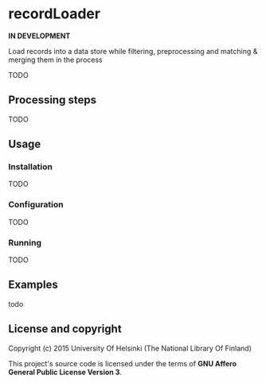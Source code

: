 # recordLoader

**IN DEVELOPMENT**

Load records into a data store while filtering, preprocessing and matching & merging them in the process

TODO

## Processing steps

TODO

## Usage

### Installation

TODO

### Configuration

TODO

### Running

TODO

## Examples

todo

## License and copyright

Copyright (c) 2015 University Of Helsinki (The National Library Of Finland)

This project's source code is licensed under the terms of **GNU Affero General Public License Version 3**.